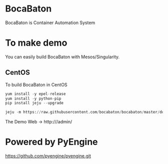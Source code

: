# BocaBaton

BocaBaton is Container Automation System

# To make demo

You can easily build BocaBaton with Mesos/Singularity.

## CentOS

To build BocaBaton in CentOS

~~~python
yum install -y epel-release
yum install -y python-pip
pip install jeju --upgrade

jeju -m https://raw.githubusercontent.com/bocabaton/bocabaton/master/docs/INSTALL_CentOS.md
~~~

The Demo Web
-> http://<your ip>/admin/

# Powered by PyEngine
https://github.com/pyengine/pyengine.git

